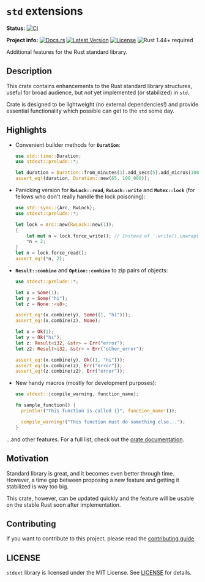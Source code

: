 # `std` extensions

**Status:**
[![CI](https://github.com/popzxc/stdext-rs/workflows/CI/badge.svg)](https://github.com/popzxc/stdext-rs/actions)

**Project info:**
[![Docs.rs](https://docs.rs/stdext/badge.svg)](https://docs.rs/stdext)
[![Latest Version](http://meritbadge.herokuapp.com/stdext)](https://crates.io/crates/stdext)
[![License](https://img.shields.io/github/license/popzxc/stdext-rs.svg)](https://github.com/popzxc/stdext-rs)
![Rust 1.44+ required](https://img.shields.io/badge/rust-1.44+-blue.svg?label=Rust)

Additional features for the Rust standard library.

## Description

This crate contains enhancements to the Rust standard library structures, useful for
broad audience, but not yet implemented (or stabilized) in `std`.

Crate is designed to be lightweight (no external dependencies!) and provide essential
functionality which possible can get to the `std` some day.

## Highlights

- Convenient builder methods for **`Duration`**:
  
  ```rust
  use std::time::Duration;
  use stdext::prelude::*;

  let duration = Duration::from_minutes(1).add_secs(5).add_micros(100);
  assert_eq!(duration, Duration::new(65, 100_000));
  ```

- Panicking version for **`RwLock::read`**, **`RwLock::write`** and **`Mutex::lock`** (for
  fellows who don't really handle the lock poisoning):

  ```rust
  use std::sync::{Arc, RwLock};
  use stdext::prelude::*;
  
  let lock = Arc::new(RwLock::new(1));
  {
      let mut n = lock.force_write(); // Instead of `.write().unwrap()`.
      *n = 2;
  }
  let n = lock.force_read();
  assert_eq!(*n, 2);
  ```
  
- **`Result::combine`** and **`Option::combine`** to zip pairs of objects:
  
  ```rust
  use stdext::prelude::*;
  
  let x = Some(1);
  let y = Some("hi");
  let z = None::<u8>;
  
  assert_eq!(x.combine(y), Some((1, "hi")));
  assert_eq!(x.combine(z), None);

  let x = Ok(1);
  let y = Ok("hi");
  let z: Result<i32, &str> = Err("error");
  let z2: Result<i32, &str> = Err("other_error");

  assert_eq!(x.combine(y), Ok((1, "hi")));
  assert_eq!(x.combine(z), Err("error"));
  assert_eq!(z.combine(z2), Err("error"));
  ```

- New handy macros (mostly for development purposes):
  
  ```rust
  use stdext::{compile_warning, function_name};

  fn sample_function() {
    println!("This function is called {}", function_name!());

    compile_warning!("This function must do something else...");
  }
  ```

...and other features. For a full list, check out the [crate documentation](https://docs.rs/stdext/).

## Motivation

Standard library is great, and it becomes even better through time. However, a time gap between proposing
a new feature and getting it stabilized is way too big.

This crate, however, can be updated quickly and the feature will be usable on the stable Rust soon after
implementation.

## Contributing

If you want to contribute to this project, please read the [contributing guide](CONTRIBUTING.md).

## LICENSE

`stdext` library is licensed under the MIT License. See [LICENSE](LICENSE) for details.
